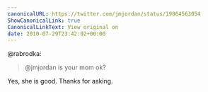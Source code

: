 ```yaml
---
canonicalURL: https://twitter.com/jmjordan/status/19864563054
ShowCanonicalLink: true
CanonicalLinkText: View original on
date: 2010-07-29T23:42:02+00:00
---
```

@rabrodka:

> @jmjordan is your mom ok?

Yes, she is good. Thanks for asking.
